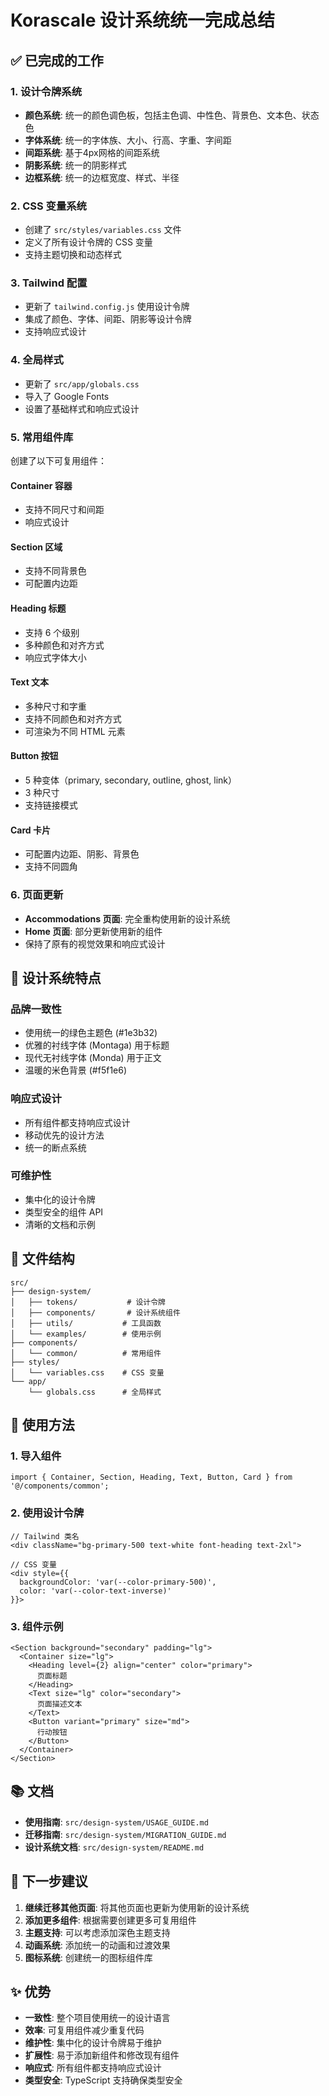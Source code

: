 # Korascale 设计系统统一完成总结

## ✅ 已完成的工作

### 1. 设计令牌系统
- **颜色系统**: 统一的颜色调色板，包括主色调、中性色、背景色、文本色、状态色
- **字体系统**: 统一的字体族、大小、行高、字重、字间距
- **间距系统**: 基于4px网格的间距系统
- **阴影系统**: 统一的阴影样式
- **边框系统**: 统一的边框宽度、样式、半径

### 2. CSS 变量系统
- 创建了 `src/styles/variables.css` 文件
- 定义了所有设计令牌的 CSS 变量
- 支持主题切换和动态样式

### 3. Tailwind 配置
- 更新了 `tailwind.config.js` 使用设计令牌
- 集成了颜色、字体、间距、阴影等设计令牌
- 支持响应式设计

### 4. 全局样式
- 更新了 `src/app/globals.css`
- 导入了 Google Fonts
- 设置了基础样式和响应式设计

### 5. 常用组件库
创建了以下可复用组件：

#### Container 容器
- 支持不同尺寸和间距
- 响应式设计

#### Section 区域
- 支持不同背景色
- 可配置内边距

#### Heading 标题
- 支持 6 个级别
- 多种颜色和对齐方式
- 响应式字体大小

#### Text 文本
- 多种尺寸和字重
- 支持不同颜色和对齐方式
- 可渲染为不同 HTML 元素

#### Button 按钮
- 5 种变体（primary, secondary, outline, ghost, link）
- 3 种尺寸
- 支持链接模式

#### Card 卡片
- 可配置内边距、阴影、背景色
- 支持不同圆角

### 6. 页面更新
- **Accommodations 页面**: 完全重构使用新的设计系统
- **Home 页面**: 部分更新使用新的组件
- 保持了原有的视觉效果和响应式设计

## 🎨 设计系统特点

### 品牌一致性
- 使用统一的绿色主题色 (#1e3b32)
- 优雅的衬线字体 (Montaga) 用于标题
- 现代无衬线字体 (Monda) 用于正文
- 温暖的米色背景 (#f5f1e6)

### 响应式设计
- 所有组件都支持响应式设计
- 移动优先的设计方法
- 统一的断点系统

### 可维护性
- 集中化的设计令牌
- 类型安全的组件 API
- 清晰的文档和示例

## 📁 文件结构

```
src/
├── design-system/
│   ├── tokens/           # 设计令牌
│   ├── components/       # 设计系统组件
│   ├── utils/           # 工具函数
│   └── examples/        # 使用示例
├── components/
│   └── common/          # 常用组件
├── styles/
│   └── variables.css    # CSS 变量
└── app/
    └── globals.css      # 全局样式
```

## 🚀 使用方法

### 1. 导入组件
```tsx
import { Container, Section, Heading, Text, Button, Card } from '@/components/common';
```

### 2. 使用设计令牌
```tsx
// Tailwind 类名
<div className="bg-primary-500 text-white font-heading text-2xl">

// CSS 变量
<div style={{ 
  backgroundColor: 'var(--color-primary-500)',
  color: 'var(--color-text-inverse)'
}}>
```

### 3. 组件示例
```tsx
<Section background="secondary" padding="lg">
  <Container size="lg">
    <Heading level={2} align="center" color="primary">
      页面标题
    </Heading>
    <Text size="lg" color="secondary">
      页面描述文本
    </Text>
    <Button variant="primary" size="md">
      行动按钮
    </Button>
  </Container>
</Section>
```

## 📚 文档

- **使用指南**: `src/design-system/USAGE_GUIDE.md`
- **迁移指南**: `src/design-system/MIGRATION_GUIDE.md`
- **设计系统文档**: `src/design-system/README.md`

## 🎯 下一步建议

1. **继续迁移其他页面**: 将其他页面也更新为使用新的设计系统
2. **添加更多组件**: 根据需要创建更多可复用组件
3. **主题支持**: 可以考虑添加深色主题支持
4. **动画系统**: 添加统一的动画和过渡效果
5. **图标系统**: 创建统一的图标组件库

## ✨ 优势

- **一致性**: 整个项目使用统一的设计语言
- **效率**: 可复用组件减少重复代码
- **维护性**: 集中化的设计令牌易于维护
- **扩展性**: 易于添加新组件和修改现有组件
- **响应式**: 所有组件都支持响应式设计
- **类型安全**: TypeScript 支持确保类型安全



























